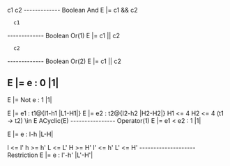
  c1     c2
------------- Boolean And
E |= c1 && c2


      c1
------------- Boolean Or(1)
E |= c1 || c2


      c2
------------- Boolean Or(2)
E |= c1 || c2


  E |= e : 0 |1|
-----------------
E |= Not e : 1 |1|


E |= e1 : t1@{l1-h1 |L1-H1|}
E |= e2 : t2@{l2-h2 |H2-H2|}
    H1 <= 4
    H2 <= 4
  (t1 -> t2) \in E
    ACyclic(E)
---------------- Operator(1)
E |= e1 < e2 : 1 |1|


 E |= e : l-h |L-H|

 l <= l'    h >= h'
 L <= L'    H >= H'
 l' <= h'   L' <= H'
-------------------- Restriction
E |= e : l'-h' |L'-H'|
